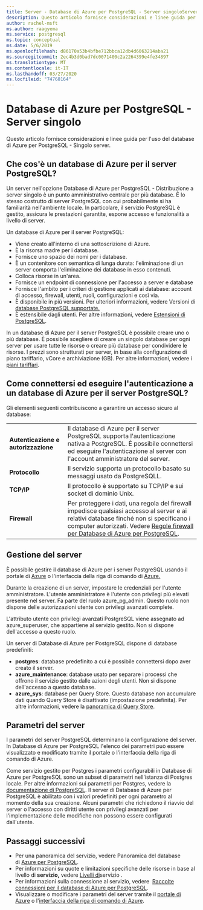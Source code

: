 ```yaml
---
title: Server - Database di Azure per PostgreSQL - Server singoloServers - Azure Database for PostgreSQL - Single Server
description: Questo articolo fornisce considerazioni e linee guida per la configurazione e la gestione del database di Azure per PostgreSQL - Singolo server.
author: rachel-msft
ms.author: raagyema
ms.service: postgresql
ms.topic: conceptual
ms.date: 5/6/2019
ms.openlocfilehash: d86170a53b4bfbe712bbca12db4d6063214aba21
ms.sourcegitcommit: 2ec4b3d0bad7dc0071400c2a2264399e4fe34897
ms.translationtype: MT
ms.contentlocale: it-IT
ms.lasthandoff: 03/27/2020
ms.locfileid: "74768164"
---
```

# <a name="azure-database-for-postgresql---single-server"></a>Database di Azure per PostgreSQL - Server singolo
Questo articolo fornisce considerazioni e linee guida per l'uso del database di Azure per PostgreSQL - Singolo server.

## <a name="what-is-an-azure-database-for-postgresql-server"></a>Che cos'è un database di Azure per il server PostgreSQL?
Un server nell'opzione Database di Azure per PostgreSQL - Distribuzione a server singolo è un punto amministrativo centrale per più database. È lo stesso costrutto di server PostgreSQL con cui probabilmente si ha familiarità nell'ambiente locale. In particolare, il servizio PostgreSQL è gestito, assicura le prestazioni garantite, espone accesso e funzionalità a livello di server.

Un database di Azure per il server PostgreSQL:

- Viene creato all'interno di una sottoscrizione di Azure.
- È la risorsa madre per i database.
- Fornisce uno spazio dei nomi per i database.
- È un contenitore con semantica di lunga durata: l'eliminazione di un server comporta l'eliminazione dei database in esso contenuti.
- Colloca risorse in un'area.
- Fornisce un endpoint di connessione per l'accesso a server e database 
- Fornisce l'ambito per i criteri di gestione applicati ai database: account di accesso, firewall, utenti, ruoli, configurazioni e così via.
- È disponibile in più versioni. Per ulteriori informazioni, vedere Versioni di [database PostgreSQL supportate.](concepts-supported-versions.md)
- È estensibile dagli utenti. Per altre informazioni, vedere [Estensioni di PostgreSQL](concepts-extensions.md).

In un database di Azure per il server PostgreSQL è possibile creare uno o più database. È possibile scegliere di creare un singolo database per ogni server per usare tutte le risorse o creare più database per condividere le risorse. I prezzi sono strutturati per server, in base alla configurazione di piano tariffario, vCore e archiviazione (GB). Per altre informazioni, vedere i [piani tariffari](./concepts-pricing-tiers.md).

## <a name="how-do-i-connect-and-authenticate-to-an-azure-database-for-postgresql-server"></a>Come connettersi ed eseguire l'autenticazione a un database di Azure per il server PostgreSQL?
Gli elementi seguenti contribuiscono a garantire un accesso sicuro al database:

|||
|:--|:--|
| **Autenticazione e autorizzazione** | Il database di Azure per il server PostgreSQL supporta l'autenticazione nativa a PostgreSQL. È possibile connettersi ed eseguire l'autenticazione al server con l'account amministratore del server. |
| **Protocollo** | Il servizio supporta un protocollo basato su messaggi usato da PostgreSQLL. |
| **TCP/IP** | Il protocollo è supportato su TCP/IP e sui socket di dominio Unix. |
| **Firewall** | Per proteggere i dati, una regola del firewall impedisce qualsiasi accesso al server e ai relativi database finché non si specificano i computer autorizzati. Vedere [Regole firewall per Database di Azure per PostgreSQL](concepts-firewall-rules.md). |

## <a name="managing-your-server"></a>Gestione del server
È possibile gestire il database di Azure per i server PostgreSQL usando il portale di [Azure](https://portal.azure.com) o l'interfaccia della riga di comando di [Azure.](/cli/azure/postgres)

Durante la creazione di un server, impostare le credenziali per l'utente amministratore. L'utente amministratore è l'utente con privilegi più elevati presente nel server. Fa parte del ruolo azure_pg_admin. Questo ruolo non dispone delle autorizzazioni utente con privilegi avanzati complete. 

L'attributo utente con privilegi avanzati PostgreSQL viene assegnato ad azure_superuser, che appartiene al servizio gestito. Non si dispone dell'accesso a questo ruolo.

Un server di Database di Azure per PostgreSQL dispone di database predefiniti: 
- **postgres**: database predefinito a cui è possibile connettersi dopo aver creato il server.
- **azure_maintenance**: database usato per separare i processi che offrono il servizio gestito dalle azioni degli utenti. Non si dispone dell'accesso a questo database.
- **azure_sys**: database per Query Store. Questo database non accumulare dati quando Query Store è disattivato (impostazione predefinita). Per altre informazioni, vedere la [panoramica di Query Store](concepts-query-store.md).


## <a name="server-parameters"></a>Parametri del server
I parametri del server PostgreSQL determinano la configurazione del server. In Database di Azure per PostgreSQL l'elenco dei parametri può essere visualizzato e modificato tramite il portale o l'interfaccia della riga di comando di Azure. 

Come servizio gestito per Postgres i parametri configurabili in Database di Azure per PostgreSQL sono un subset di parametri nell'istanza di Postgres locale. Per altre informazioni sui parametri per Postgres, vedere la [documentazione di PostgreSQL](https://www.postgresql.org/docs/9.6/static/runtime-config.html). Il server di Database di Azure per PostgreSQL è abilitato con i valori predefiniti per ogni parametro al momento della sua creazione. Alcuni parametri che richiedono il riavvio del server o l'accesso con diritti utente con privilegi avanzati per l'implementazione delle modifiche non possono essere configurati dall'utente.


## <a name="next-steps"></a>Passaggi successivi
- Per una panoramica del servizio, vedere Panoramica del database di [Azure per PostgreSQL](overview.md).
- Per informazioni su quote e limitazioni specifiche delle risorse in base al livello di **servizio,** vedere [Livelli di](concepts-pricing-tiers.md)servizio .
- Per informazioni sulla connessione al servizio, vedere  [Raccolte connessioni per il database di Azure per PostgreSQL](concepts-connection-libraries.md).
- Visualizzare o modificare i parametri del server tramite il [portale di Azure](howto-configure-server-parameters-using-portal.md) o l'[interfaccia della riga di comando di Azure](howto-configure-server-parameters-using-cli.md).
